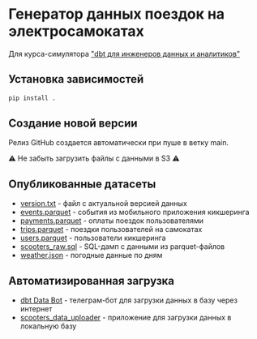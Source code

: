 # Генератор данных поездок на электросамокатах

Для курса-симулятора ["dbt для инженеров данных и аналитиков"](https://inzhenerka.tech/dbt)

## Установка зависимостей

```bash
pip install .
```

## Создание новой версии

Релиз GitHub создается автоматически при пуше в ветку main.

⚠️ Не забыть загрузить файлы с данными в S3 ⚠️

## Опубликованные датасеты

- [version.txt](https://inzhenerka-public.s3.eu-west-1.amazonaws.com/scooters_data_generator/version.txt) - файл с актуальной версией данных
- [events.parquet](https://inzhenerka-public.s3.eu-west-1.amazonaws.com/scooters_data_generator/events.parquet) - события из мобильного приложения кикшеринга
- [payments.parquet](https://inzhenerka-public.s3.eu-west-1.amazonaws.com/scooters_data_generator/payments.parquet) - оплаты поездок пользователями
- [trips.parquet](https://inzhenerka-public.s3.eu-west-1.amazonaws.com/scooters_data_generator/trips.parquet) - поездки пользователей на самокатах
- [users.parquet](https://inzhenerka-public.s3.eu-west-1.amazonaws.com/scooters_data_generator/users.parquet) - пользователи кикшеринга
- [scooters_raw.sql](https://inzhenerka-public.s3.eu-west-1.amazonaws.com/scooters_data_generator/scooters_raw.sql) - SQL-дамп с данными из parquet-файлов
- [weather.json](s3://inzhenerka-public/scooters_data_generator/weather.json) - погодные данные по дням

## Автоматизированная загрузка

- [dbt Data Bot](https://t.me/inzhenerka_dbt_bot) - телеграм-бот для загрузки данных в базу через интернет
- [scooters_data_uploader](https://github.com/Inzhenerka/scooters_data_uploader) - приложение для загрузки данных в локальную базу
